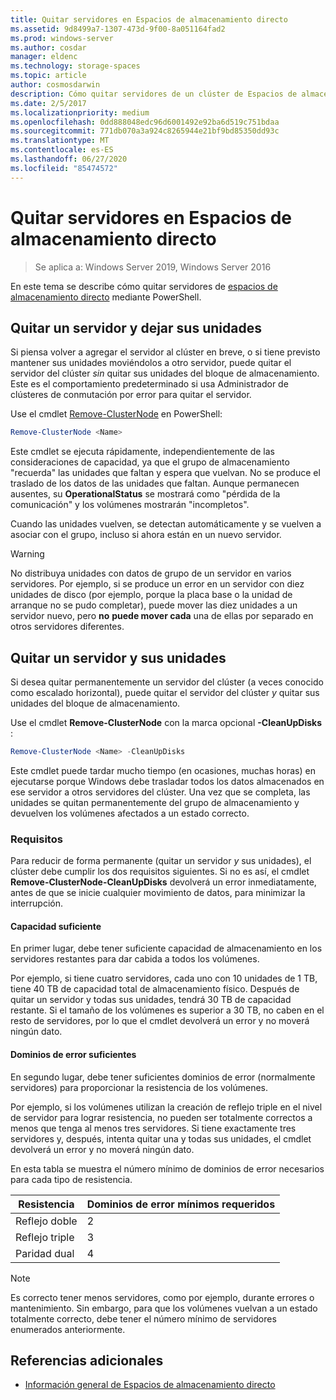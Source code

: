 ```yaml
---
title: Quitar servidores en Espacios de almacenamiento directo
ms.assetid: 9d8499a7-1307-473d-9f00-8a051164fad2
ms.prod: windows-server
ms.author: cosdar
manager: eldenc
ms.technology: storage-spaces
ms.topic: article
author: cosmosdarwin
description: Cómo quitar servidores de un clúster de Espacios de almacenamiento directo en Windows Server.
ms.date: 2/5/2017
ms.localizationpriority: medium
ms.openlocfilehash: 0dd888048edc96d6001492e92ba6d519c751bdaa
ms.sourcegitcommit: 771db070a3a924c8265944e21bf9bd85350dd93c
ms.translationtype: MT
ms.contentlocale: es-ES
ms.lasthandoff: 06/27/2020
ms.locfileid: "85474572"
---
```

# <a name="removing-servers-in-storage-spaces-direct"></a>Quitar servidores en Espacios de almacenamiento directo

>Se aplica a: Windows Server 2019, Windows Server 2016

En este tema se describe cómo quitar servidores de [espacios de almacenamiento directo](storage-spaces-direct-overview.md) mediante PowerShell.

## <a name="remove-a-server-but-leave-its-drives"></a>Quitar un servidor y dejar sus unidades

Si piensa volver a agregar el servidor al clúster en breve, o si tiene previsto mantener sus unidades moviéndolos a otro servidor, puede quitar el servidor del clúster *sin* quitar sus unidades del bloque de almacenamiento. Este es el comportamiento predeterminado si usa Administrador de clústeres de conmutación por error para quitar el servidor.

Use el cmdlet [Remove-ClusterNode](https://technet.microsoft.com/library/hh847251.aspx) en PowerShell:

```PowerShell
Remove-ClusterNode <Name>
```

Este cmdlet se ejecuta rápidamente, independientemente de las consideraciones de capacidad, ya que el grupo de almacenamiento "recuerda" las unidades que faltan y espera que vuelvan. No se produce el traslado de los datos de las unidades que faltan. Aunque permanecen ausentes, su **OperationalStatus** se mostrará como "pérdida de la comunicación" y los volúmenes mostrarán "incompletos".

Cuando las unidades vuelven, se detectan automáticamente y se vuelven a asociar con el grupo, incluso si ahora están en un nuevo servidor.

   >[!WARNING]
   > No distribuya unidades con datos de grupo de un servidor en varios servidores. Por ejemplo, si se produce un error en un servidor con diez unidades de disco (por ejemplo, porque la placa base o la unidad de arranque no se pudo completar), puede mover las diez unidades a un servidor nuevo, pero **no** **puede mover cada** una de ellas por separado en otros servidores diferentes.

## <a name="remove-a-server-and-its-drives"></a>Quitar un servidor y sus unidades

Si desea quitar permanentemente un servidor del clúster (a veces conocido como escalado horizontal), puede quitar el servidor del clúster *y* quitar sus unidades del bloque de almacenamiento.

Use el cmdlet **Remove-ClusterNode** con la marca opcional **-CleanUpDisks** :

```PowerShell
Remove-ClusterNode <Name> -CleanUpDisks
```

Este cmdlet puede tardar mucho tiempo (en ocasiones, muchas horas) en ejecutarse porque Windows debe trasladar todos los datos almacenados en ese servidor a otros servidores del clúster. Una vez que se completa, las unidades se quitan permanentemente del grupo de almacenamiento y devuelven los volúmenes afectados a un estado correcto.

### <a name="requirements"></a>Requisitos

Para reducir de forma permanente (quitar un servidor *y* sus unidades), el clúster debe cumplir los dos requisitos siguientes. Si no es así, el cmdlet **Remove-ClusterNode-CleanUpDisks** devolverá un error inmediatamente, antes de que se inicie cualquier movimiento de datos, para minimizar la interrupción.

#### <a name="enough-capacity"></a>Capacidad suficiente

En primer lugar, debe tener suficiente capacidad de almacenamiento en los servidores restantes para dar cabida a todos los volúmenes.

Por ejemplo, si tiene cuatro servidores, cada uno con 10 unidades de 1 TB, tiene 40 TB de capacidad total de almacenamiento físico. Después de quitar un servidor y todas sus unidades, tendrá 30 TB de capacidad restante. Si el tamaño de los volúmenes es superior a 30 TB, no caben en el resto de servidores, por lo que el cmdlet devolverá un error y no moverá ningún dato.

#### <a name="enough-fault-domains"></a>Dominios de error suficientes

En segundo lugar, debe tener suficientes dominios de error (normalmente servidores) para proporcionar la resistencia de los volúmenes.

Por ejemplo, si los volúmenes utilizan la creación de reflejo triple en el nivel de servidor para lograr resistencia, no pueden ser totalmente correctos a menos que tenga al menos tres servidores. Si tiene exactamente tres servidores y, después, intenta quitar una y todas sus unidades, el cmdlet devolverá un error y no moverá ningún dato.

En esta tabla se muestra el número mínimo de dominios de error necesarios para cada tipo de resistencia.

|    Resistencia          |    Dominios de error mínimos requeridos   |
|------------------------|-------------------------------------|
|    Reflejo doble      |    2                                |
|    Reflejo triple    |    3                                |
|    Paridad dual         |    4                                |

   >[!NOTE]
   > Es correcto tener menos servidores, como por ejemplo, durante errores o mantenimiento. Sin embargo, para que los volúmenes vuelvan a un estado totalmente correcto, debe tener el número mínimo de servidores enumerados anteriormente.

## <a name="additional-references"></a>Referencias adicionales

- [Información general de Espacios de almacenamiento directo](storage-spaces-direct-overview.md)
